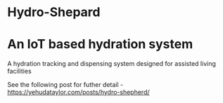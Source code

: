 # Hydro-Shepard

# An IoT based hydration system

A hydration tracking and dispensing system designed for assisted living facilities

See the following post for futher detail - https://yehudataylor.com/posts/hydro-shepherd/
